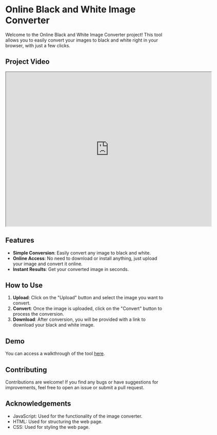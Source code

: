 # Online Black and White Image Converter

Welcome to the Online Black and White Image Converter project! This tool allows you to easily convert your images to black and white right in your browser, with just a few clicks.

## Project Video

<iframe src="https://drive.google.com/drive/folders/1qGwSZH8GodQjtUvx7CzSH5MC2kj5oDHQ" width="640" height="480"></iframe>

## Features
- **Simple Conversion**: Easily convert any image to black and white.
- **Online Access**: No need to download or install anything, just upload your image and convert it online.
- **Instant Results**: Get your converted image in seconds.

## How to Use
1. **Upload**: Click on the "Upload" button and select the image you want to convert.
2. **Convert**: Once the image is uploaded, click on the "Convert" button to process the conversion.
3. **Download**: After conversion, you will be provided with a link to download your black and white image.

## Demo
You can access a walkthrough of the tool [here](https://drive.google.com/drive/folders/1qGwSZH8GodQjtUvx7CzSH5MC2kj5oDHQ).

## Contributing
Contributions are welcome! If you find any bugs or have suggestions for improvements, feel free to open an issue or submit a pull request.

## Acknowledgements
- JavaScript: Used for the functionality of the image converter.
- HTML: Used for structuring the web page.
- CSS: Used for styling the web page.

